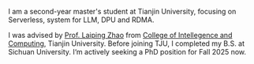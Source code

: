 I am a second-year master's student at Tianjin University, focusing on Serverless, system for LLM, DPU and RDMA.

I was advised by [Prof. Laiping Zhao](http://www.clouduv.cn) from [College of Intellegence and Computing](http://cic.tju.edu.cn), Tianjin University. Before joining TJU, I completed my B.S. at Sichuan University. I‘m actively seeking a PhD position for Fall 2025 now.
